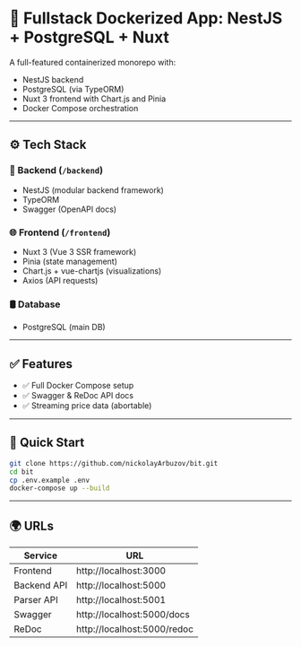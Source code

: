 # 🧱 Fullstack Dockerized App: NestJS + PostgreSQL + Nuxt

A full-featured containerized monorepo with:

- NestJS backend
- PostgreSQL (via TypeORM)
- Nuxt 3 frontend with Chart.js and Pinia
- Docker Compose orchestration

---

## ⚙️ Tech Stack

### 🔧 Backend (`/backend`)

- NestJS (modular backend framework)
- TypeORM
- Swagger (OpenAPI docs)

### 🌐 Frontend (`/frontend`)

- Nuxt 3 (Vue 3 SSR framework)
- Pinia (state management)
- Chart.js + vue-chartjs (visualizations)
- Axios (API requests)

### 🛢️ Database

- PostgreSQL (main DB)

---

## ✅ Features

- ✅ Full Docker Compose setup
- ✅ Swagger & ReDoc API docs
- ✅ Streaming price data (abortable)

---

## 🚀 Quick Start

```bash
git clone https://github.com/nickolayArbuzov/bit.git
cd bit
cp .env.example .env
docker-compose up --build
```

---

## 🌍 URLs

| Service     | URL                         |
| ----------- | --------------------------- |
| Frontend    | http://localhost:3000       |
| Backend API | http://localhost:5000       |
| Parser API  | http://localhost:5001       |
| Swagger     | http://localhost:5000/docs  |
| ReDoc       | http://localhost:5000/redoc |
